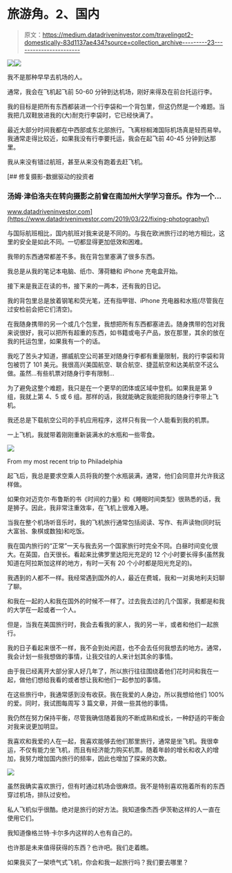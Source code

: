 # 旅游角。2、国内

> 原文：<https://medium.datadriveninvestor.com/travelingpt2-domestically-83d1137ae434?source=collection_archive---------23----------------------->

[![](img/a1cc07078ad95858e3d3681bb21289f7.png)](http://www.track.datadriveninvestor.com/1B9E)![](img/85f1129621a6f669f974bda4d8339d15.png)

我不是那种早早去机场的人。

通常，我会在飞机起飞前 50-60 分钟到达机场，刚好来得及在前台托运行李。

我的目标是把所有东西都装进一个行李袋和一个背包里，但这仍然是一个难题。当我把几双鞋放进我的(大)耐克行李袋时，它已经快满了。

最近大部分时间我都在中西部或东北部旅行。飞离棕榈滩国际机场真是轻而易举。我通常走得比较近，如果我没有行李要托运，我会在起飞前 40-45 分钟到达那里。

我从来没有错过航班，甚至从来没有跑着去赶飞机。

[](https://www.datadriveninvestor.com/2019/03/22/fixing-photography/) [## 修复摄影-数据驱动的投资者

### 汤姆·津伯洛夫在转向摄影之前曾在南加州大学学习音乐。作为一个…

www.datadriveninvestor.com](https://www.datadriveninvestor.com/2019/03/22/fixing-photography/) 

与国际航班相比，国内航班对我来说是不同的。与我在欧洲旅行过的地方相比，这里的安全是如此不同。一切都显得更加低效和困难。

我带的东西通常都差不多。我在背包里塞满了很多东西。

我总是从我的笔记本电脑、纸巾、薄荷糖和 iPhone 充电盒开始。

接下来是我正在读的书，接下来的一两本，还有我的日记。

我的背包里总是放着钢笔和荧光笔，还有指甲钳、iPhone 充电器和水瓶(尽管我在过安检前会把它们清空)。

在我随身携带的另一个或几个包里，我想把所有东西都塞进去。随身携带的包对我来说很好，我可以把所有超重的东西，如书籍或电子产品，放在那里，其余的放在我的托运包里，如果我有一个的话。

我吃了苦头才知道，挪威航空公司甚至对随身行李都有重量限制，我的行李袋和背包被罚了 101 美元。我很高兴美国航空、联合航空、捷蓝航空和达美航空不这么做。虽然…有些机票对随身行李有限制…

为了避免这整个难题，我只是在一个更早的团体或区域中登机。如果我是第 9 组，我就上第 4、5 或 6 组。那样的话，我就能确定我能把我的随身行李带上飞机。

我还总是下载航空公司的手机应用程序，这样只有我一个人能看到我的机票。

一上飞机，我就带着刚刚重新装满水的水瓶和一些零食。

![](img/b08c39b514cfd59d4095ede9f245e7cc.png)

From my most recent trip to Philadelphia

起飞后，我总是要求空乘人员将我的整个水瓶装满，通常，他们会同意并允许我这样做。

如果你对迈克尔·布鲁斯的书《时间的力量》和《睡眠时间类型》很熟悉的话，我是狮子。因此，我非常注重效率，在飞机上很难入睡。

当我在整个机场听音乐时，我的飞机旅行通常包括阅读、写作、有声读物(同时玩大富翁、象棋或数独)和吃饭。

我在国内旅行的“正常”一天与我去另一个国家旅行时完全不同。白昼时间变化很大。在英国，白天很长。看起来比佛罗里达阳光充足的 12 个小时要长得多(虽然我知道在阿拉斯加这样的地方，有时一天有 20 个小时都是阳光充足的)。

我遇到的人都不一样。我经常遇到国外的人，最近在费城，我和一对奥地利夫妇聊了聊。

和我在一起的人和我在国外的时候不一样了。过去我去过的几个国家，我都是和我的大学在一起或者一个人。

但是，当我在美国旅行时，我会去看我的家人，我的另一半，或者和他们一起旅行。

我的日子看起来很不一样，我不会到处闲逛，也不会去任何我想去的地方。通常，我会计划一些我想做的事情，让我交往的人来计划其余的事情。

由于我已经离开大部分家人好几年了，所以旅行往往围绕着他们花时间和我在一起，做他们想给我看的或者想让我和他们一起参加的事情。

在这些旅行中，我通常感到没有收获。我在我爱的人身边，所以我想给他们 100%的爱。同时，我试图每周写 3 篇文章，并做一些其他的事情。

我仍然在努力保持平衡，尽管我确信随着我的不断成熟和成长，一种舒适的平衡会对我来说更加明显。

我喜欢和我爱的人在一起，我喜欢能够去他们那里旅行，通常是坐飞机。我很幸运，不仅有能力坐飞机，而且有经济能力购买机票。随着年龄的增长和收入的增加，我努力增加国内旅行的频率，因此也增加了探亲的次数。

![](img/33c0265c7fdc36f72bdfa636d98392e1.png)

虽然我确实喜欢旅行，但有时通过机场会很麻烦。我不是特别喜欢拖着所有的东西穿过机场，排队过安检。

私人飞机似乎很酷。绝对是旅行的好方法。我知道像杰西·伊茨勒这样的人一直在使用它们。

我知道像格兰特·卡尔多内这样的人也有自己的。

也许那是未来值得获得的东西？也许吧。我们走着瞧。

如果我买了一架喷气式飞机，你会和我一起旅行吗？我们要去哪里？